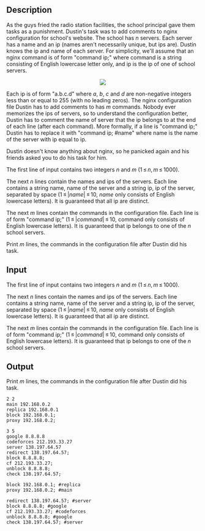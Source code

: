 ## Description

<div><p>As the guys fried the radio station facilities, the school principal gave them tasks as a punishment. Dustin's task was to add comments to nginx configuration for school's website. The school has <span class="tex-span"><i>n</i></span> servers. Each server has a name and an ip (names aren't necessarily unique, but ips are). Dustin knows the ip and name of each server. For simplicity, we'll assume that an nginx command is of form "<span class="tex-font-style-tt">command ip;</span>" where <span class="tex-font-style-tt">command</span> is a string consisting of English lowercase letter only, and <span class="tex-font-style-tt">ip</span> is the ip of one of school servers.</p><center> <img class="tex-graphics" src="file://5x48zIkQ.png" style="max-width: 100.0%;max-height: 100.0%;"> </center><p>Each ip is of form "<span class="tex-font-style-tt">a.b.c.d</span>" where <span class="tex-span"><i>a</i></span>, <span class="tex-span"><i>b</i></span>, <span class="tex-span"><i>c</i></span> and <span class="tex-span"><i>d</i></span> are non-negative integers less than or equal to <span class="tex-span">255</span> (with no leading zeros). The nginx configuration file Dustin has to add comments to has <span class="tex-span"><i>m</i></span> commands. Nobody ever memorizes the ips of servers, so to understand the configuration better, Dustin has to comment the name of server that the ip belongs to at the end of each line (after each command). More formally, if a line is "<span class="tex-font-style-tt">command ip;</span>" Dustin has to replace it with "<span class="tex-font-style-tt">command ip; #name</span>" where <span class="tex-font-style-tt">name</span> is the name of the server with ip equal to <span class="tex-font-style-tt">ip</span>.</p><p>Dustin doesn't know anything about nginx, so he panicked again and his friends asked you to do his task for him.</p></div><div class="input-specification"><p>The first line of input contains two integers <span class="tex-span"><i>n</i></span> and <span class="tex-span"><i>m</i></span> (<span class="tex-span">1 ≤ <i>n</i>, <i>m</i> ≤ 1000</span>).</p><p>The next <span class="tex-span"><i>n</i></span> lines contain the names and ips of the servers. Each line contains a string <span class="tex-font-style-tt">name</span>, name of the server and a string <span class="tex-font-style-tt">ip</span>, ip of the server, separated by space (<span class="tex-span">1 ≤ |<i>name</i>| ≤ 10</span>, <span class="tex-span"><i>name</i></span> only consists of English lowercase letters). It is guaranteed that all ip are distinct.</p><p>The next <span class="tex-span"><i>m</i></span> lines contain the commands in the configuration file. Each line is of form "<span class="tex-font-style-tt">command ip;</span>" (<span class="tex-span">1 ≤ |<i>command</i>| ≤ 10</span>, <span class="tex-font-style-tt">command</span> only consists of English lowercase letters). It is guaranteed that ip belongs to one of the <span class="tex-span"><i>n</i></span> school servers.</p></div><div class="output-specification"><p>Print <span class="tex-span"><i>m</i></span> lines, the commands in the configuration file after Dustin did his task.</p></div>

## Input

<p>The first line of input contains two integers <span class="tex-span"><i>n</i></span> and <span class="tex-span"><i>m</i></span> (<span class="tex-span">1 ≤ <i>n</i>, <i>m</i> ≤ 1000</span>).</p><p>The next <span class="tex-span"><i>n</i></span> lines contain the names and ips of the servers. Each line contains a string <span class="tex-font-style-tt">name</span>, name of the server and a string <span class="tex-font-style-tt">ip</span>, ip of the server, separated by space (<span class="tex-span">1 ≤ |<i>name</i>| ≤ 10</span>, <span class="tex-span"><i>name</i></span> only consists of English lowercase letters). It is guaranteed that all ip are distinct.</p><p>The next <span class="tex-span"><i>m</i></span> lines contain the commands in the configuration file. Each line is of form "<span class="tex-font-style-tt">command ip;</span>" (<span class="tex-span">1 ≤ |<i>command</i>| ≤ 10</span>, <span class="tex-font-style-tt">command</span> only consists of English lowercase letters). It is guaranteed that ip belongs to one of the <span class="tex-span"><i>n</i></span> school servers.</p>

## Output

<p>Print <span class="tex-span"><i>m</i></span> lines, the commands in the configuration file after Dustin did his task.</p>





```input1
2 2
main 192.168.0.2
replica 192.168.0.1
block 192.168.0.1;
proxy 192.168.0.2;

```




```input2
3 5
google 8.8.8.8
codeforces 212.193.33.27
server 138.197.64.57
redirect 138.197.64.57;
block 8.8.8.8;
cf 212.193.33.27;
unblock 8.8.8.8;
check 138.197.64.57;

```




```output1
block 192.168.0.1; #replica
proxy 192.168.0.2; #main

```




```output2
redirect 138.197.64.57; #server
block 8.8.8.8; #google
cf 212.193.33.27; #codeforces
unblock 8.8.8.8; #google
check 138.197.64.57; #server

```


